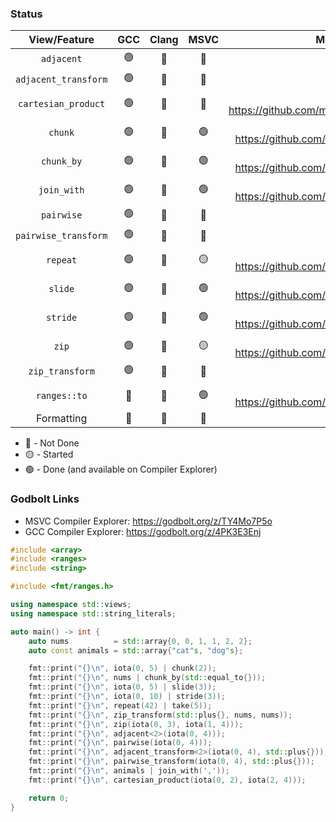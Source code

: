 ### Status

|View/Feature|GCC|Clang|MSVC|MSVC PR|
|:-:|:-:|:-:|:-:|:-:|
|`adjacent`|:green_circle:|:red_circle:|:red_circle:|
|`adjacent_transform`|:green_circle:|:red_circle:|:red_circle:|
|`cartesian_product`|:green_circle:|:red_circle:|:red_circle: |Issue: https://github.com/microsoft/STL/issues/2923|
|`chunk`|:green_circle:|:red_circle:|:green_circle:| PR: https://github.com/microsoft/STL/pull/2685|
|`chunk_by`|:green_circle:|:red_circle:|:green_circle:| PR: https://github.com/microsoft/STL/pull/2565
|`join_with`|:green_circle:|:red_circle:|:green_circle: | PR: https://github.com/microsoft/STL/pull/2619|
|`pairwise`|:green_circle:|:red_circle:|:red_circle:
|`pairwise_transform`|:green_circle:|:red_circle:|:red_circle:
|`repeat`|:green_circle:|:red_circle:|:yellow_circle: |PR: https://github.com/microsoft/STL/pull/3142|
|`slide`|:green_circle:|:red_circle:|:green_circle:| PR: https://github.com/microsoft/STL/pull/2670 |
|`stride`|:green_circle:|:red_circle:|:green_circle: | PR: https://github.com/microsoft/STL/pull/2981|
|`zip`|:green_circle:|:red_circle:|:yellow_circle: | PR: https://github.com/microsoft/STL/pull/3035|
|`zip_transform`|:green_circle:|:red_circle:|:red_circle:| 
|`ranges::to`|:red_circle:|:red_circle:|:green_circle:| PR: https://github.com/microsoft/STL/pull/2806 |
|Formatting|:red_circle:|:red_circle:|:red_circle:|

* 🔴 - Not Done
* 🟡 - Started
* 🟢 - Done (and available on Compiler Explorer)

### Godbolt Links
* MSVC Compiler Explorer: https://godbolt.org/z/TY4Mo7P5o
* GCC Compiler Explorer: https://godbolt.org/z/4PK3E3Enj

```cpp
#include <array>
#include <ranges>
#include <string>

#include <fmt/ranges.h>

using namespace std::views;
using namespace std::string_literals;

auto main() -> int {
    auto nums          = std::array{0, 0, 1, 1, 2, 2};
    auto const animals = std::array{"cat"s, "dog"s};

    fmt::print("{}\n", iota(0, 5) | chunk(2));                          // [[0, 1], [2, 3], [4]]
    fmt::print("{}\n", nums | chunk_by(std::equal_to{}));               // [[0, 0], [1, 1], [2, 2]]
    fmt::print("{}\n", iota(0, 5) | slide(3));                          // [[0, 1, 2], [1, 2, 3], [2, 3, 4]]
    fmt::print("{}\n", iota(0, 10) | stride(3));                        // [0, 3, 6, 9]
    fmt::print("{}\n", repeat(42) | take(5));                           // [42, 42, 42, 42, 42]
    fmt::print("{}\n", zip_transform(std::plus{}, nums, nums));         // [0, 0, 2, 2, 4, 4]
    fmt::print("{}\n", zip(iota(0, 3), iota(1, 4)));                    // [(0, 1), (1, 2), (2, 3)]
    fmt::print("{}\n", adjacent<2>(iota(0, 4)));                        // [(0, 1), (1, 2), (2, 3)]
    fmt::print("{}\n", pairwise(iota(0, 4)));                           // [(0, 1), (1, 2), (2, 3)]
    fmt::print("{}\n", adjacent_transform<2>(iota(0, 4), std::plus{})); // [1, 3, 5]
    fmt::print("{}\n", pairwise_transform(iota(0, 4), std::plus{}));    // [1, 3, 5]
    fmt::print("{}\n", animals | join_with(','));                       // ['c', 'a', 't', ',', 'd', 'o', 'g']
    fmt::print("{}\n", cartesian_product(iota(0, 2), iota(2, 4)));      // [(0, 2), (0, 3), (1, 2), (1, 3)]

    return 0;
}
```
